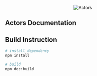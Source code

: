<p align="center">
    <img src="http://raw.pixeye.games/logo_framework.png" alt="Actors">
</p>

## Actors Documentation

## Build Instruction

```sh
# install dependency
npm install

# build
npm doc:build
```
